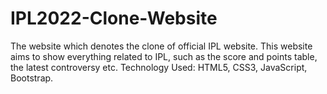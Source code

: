 # IPL2022-Clone-Website
The website which denotes the clone of official IPL website. This website aims to show everything related to IPL, such as the score and points table, the latest controversy etc.
Technology Used: HTML5, CSS3, JavaScript, Bootstrap.
